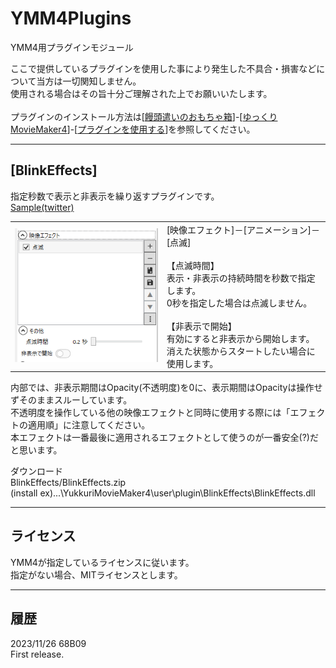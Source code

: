 # YMM4Plugins
YMM4用プラグインモジュール

ここで提供しているプラグインを使用した事により発生した不具合・損害などについて当方は一切関知しません。  
使用される場合はその旨十分ご理解された上でお願いいたします。  
<br>
プラグインのインストール方法は[<a href="https://manjubox.net/" target="_blank">饅頭遣いのおもちゃ箱</a>]-[<a href="https://manjubox.net/ymm4/" target="_blank">ゆっくりMovieMaker4</a>]-[<a href="https://manjubox.net/ymm4/faq/plugin/how_to_use/" target="_blank">プラグインを使用する</a>]を参照してください。
****
## [BlinkEffects]
指定秒数で表示と非表示を繰り返すプラグインです。  
<a href="https://twitter.com/MB68B09/status/1728731961144066362" target="_blank">Sample(twitter)</a>  
	<table>
		<tr>
			<td>
				<img src="https://github.com/68B09/YMM4Plugins/blob/main/docs/ymm4plugin_blink1.png">
			</td>
			<td valign="top">
				[映像エフェクト]－[アニメーション]－[点滅]<br>
				<br>
				【点滅時間】<br>
					表示・非表示の持続時間を秒数で指定します。<br>
					0秒を指定した場合は点滅しません。<br>
				<br>
				【非表示で開始】<br>
					有効にすると非表示から開始します。<br>
					消えた状態からスタートしたい場合に使用します。<br>
			</td>
		</tr>
	</table>
   
内部では、非表示期間はOpacity(不透明度)を0に、表示期間はOpacityは操作せずそのままスルーしています。  
不透明度を操作している他の映像エフェクトと同時に使用する際には「エフェクトの適用順」に注意してください。  
本エフェクトは一番最後に適用されるエフェクトとして使うのが一番安全(?)だと思います。  
  
ダウンロード  
BlinkEffects/BlinkEffects.zip  
(install ex)...\YukkuriMovieMaker4\user\plugin\BlinkEffects\BlinkEffects.dll  

___
## ライセンス
YMM4が指定しているライセンスに従います。  
指定がない場合、MITライセンスとします。  
___
## 履歴
2023/11/26 68B09  
First release.
